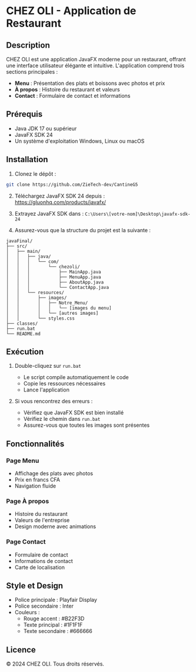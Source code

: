 # CHEZ OLI - Application de Restaurant

## Description
CHEZ OLI est une application JavaFX moderne pour un restaurant, offrant une interface utilisateur élégante et intuitive. L'application comprend trois sections principales :

- **Menu** : Présentation des plats et boissons avec photos et prix
- **À propos** : Histoire du restaurant et valeurs
- **Contact** : Formulaire de contact et informations

## Prérequis
- Java JDK 17 ou supérieur
- JavaFX SDK 24
- Un système d'exploitation Windows, Linux ou macOS

## Installation

1. Clonez le dépôt :
```bash
git clone https://github.com/ZieTech-dev/CantineG5
```

2. Téléchargez JavaFX SDK 24 depuis :
   https://gluonhq.com/products/javafx/

3. Extrayez JavaFX SDK dans :
   `C:\Users\[votre-nom]\Desktop\javafx-sdk-24`

4. Assurez-vous que la structure du projet est la suivante :
```
javaFinal/
├── src/
│   ├── main/
│   │   ├── java/
│   │   │   └── com/
│   │   │       └── chezoli/
│   │   │           ├── MainApp.java
│   │   │           ├── MenuApp.java
│   │   │           ├── AboutApp.java
│   │   │           └── ContactApp.java
│   │   └── resources/
│   │       ├── images/
│   │       │   ├── Notre_Menu/
│   │       │   │   └── [images du menu]
│   │       │   └── [autres images]
│   │       └── styles.css
├── classes/
├── run.bat
└── README.md
```

## Exécution

1. Double-cliquez sur `run.bat`
   - Le script compile automatiquement le code
   - Copie les ressources nécessaires
   - Lance l'application

2. Si vous rencontrez des erreurs :
   - Vérifiez que JavaFX SDK est bien installé
   - Vérifiez le chemin dans `run.bat`
   - Assurez-vous que toutes les images sont présentes

## Fonctionnalités

### Page Menu
- Affichage des plats avec photos
- Prix en francs CFA
- Navigation fluide

### Page À propos
- Histoire du restaurant
- Valeurs de l'entreprise
- Design moderne avec animations

### Page Contact
- Formulaire de contact
- Informations de contact
- Carte de localisation

## Style et Design
- Police principale : Playfair Display
- Police secondaire : Inter
- Couleurs :
  - Rouge accent : #B22F3D
  - Texte principal : #1F1F1F
  - Texte secondaire : #666666

## Licence
© 2024 CHEZ OLI. Tous droits réservés. 